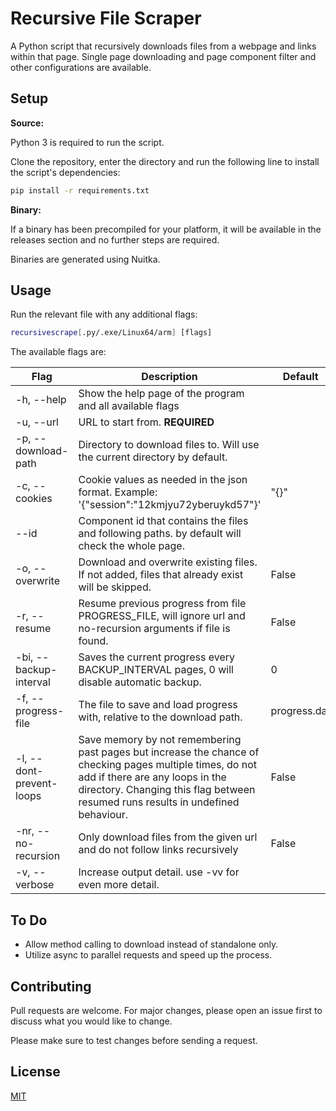 # Recursive File Scraper

A Python script that recursively downloads files from a webpage and links within that page.
Single page downloading and page component filter and other configurations are available.

## Setup

**Source:**

Python 3 is required to run the script.

Clone the repository, enter the directory and run the following line to install the script's dependencies:
```bash
pip install -r requirements.txt
```

**Binary:**

If a binary has been precompiled for your platform, it will be available in the releases section and no further steps are required.

Binaries are generated using Nuitka.

## Usage
Run the relevant file with any additional flags:
```bash
recursivescrape[.py/.exe/Linux64/arm] [flags]
```

The available flags are:

|Flag|Description|Default|
|---|---|---|
|-h, --help|Show the help page of the program and all available flags||
|-u, --url|URL to start from. **REQUIRED**||
|-p, --download-path|Directory to download files to. Will use the current directory by default.||
|-c, --cookies| Cookie values as needed in the json format. Example: '{"session":"12kmjyu72yberuykd57"}'|"{}"|
|--id|Component id that contains the files and following paths. by default will check the whole page.||
|-o, --overwrite|Download and overwrite existing files. If not added, files that already exist will be skipped.|False|
|-r, --resume|Resume previous progress from file PROGRESS_FILE, will ignore url and no-recursion arguments if file is found.|False|
|-bi, --backup-interval|Saves the current progress every BACKUP_INTERVAL pages, 0 will disable automatic backup.|0|
|-f, --progress-file|The file to save and load progress with, relative to the download path.|progress.dat|
|-l, --dont-prevent-loops|Save memory by not remembering past pages but increase the chance of checking pages multiple times, do not add if there are any loops in the directory. Changing this flag between resumed runs results in undefined behaviour.|False|
|-nr, --no-recursion|Only download files from the given url and do not follow links recursively|False|
|-v, --verbose|Increase output detail. use -vv for even more detail.||

## To Do
- Allow method calling to download instead of standalone only. 
- Utilize async to parallel requests and speed up the process.  

## Contributing
Pull requests are welcome. For major changes, please open an issue first to discuss what you would like to change.

Please make sure to test changes before sending a request.

## License
[MIT](https://choosealicense.com/licenses/mit/)
